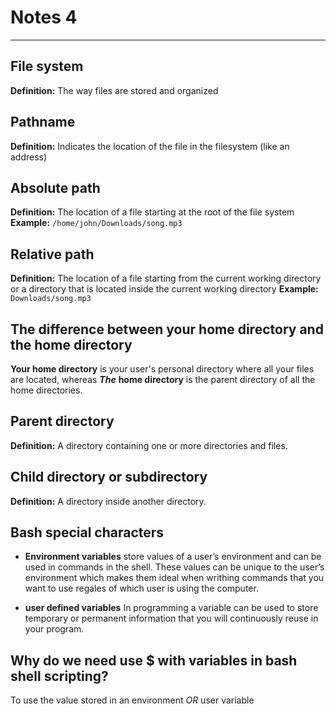 # Notes 4
--- 

## File system
**Definition:** The way files are stored and organized

## Pathname
**Definition:** Indicates the location of the file in the filesystem (like an address)

## Absolute path
**Definition:** The location of a file starting at the root of the file system
**Example:** `/home/john/Downloads/song.mp3`

## Relative path
**Definition:** The location of a file starting from the current working directory or a directory that is located inside the current working directory
**Example:** `Downloads/song.mp3`

## The difference between your home directory and the home directory
**Your home directory** is your user's personal directory where all your files are located, whereas ***The*** **home directory** is the parent directory of all the home directories.

## Parent directory
**Definition:** A directory containing one or more directories and files.

## Child directory or subdirectory
**Definition:** A directory inside another directory.

## Bash special characters
- **Environment variables** 
store values of a user’s environment and can be used in commands in the shell. These values can be unique to the user’s environment which makes them ideal when writhing commands that you want to use regales of which user is using the computer. 

- **user defined variables**
In programming a variable can be used to store temporary or permanent information that you will continuously reuse in your program.

## Why do we need use $ with variables in bash shell scripting?
To use the value stored in an environment *OR* user variable 
